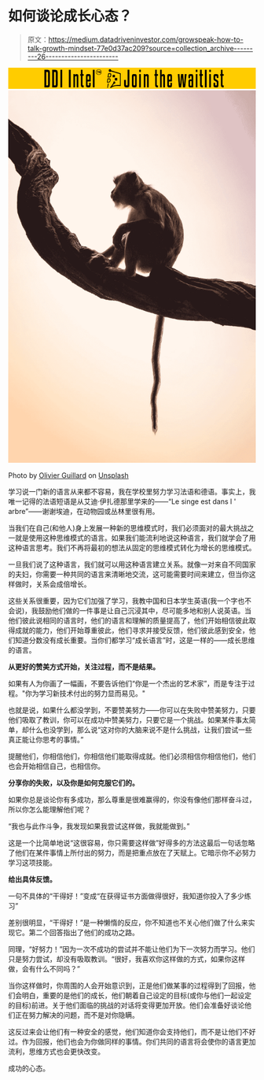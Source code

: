 # 如何谈论成长心态？

> 原文：<https://medium.datadriveninvestor.com/growspeak-how-to-talk-growth-mindset-77e0d37ac209?source=collection_archive---------26----------------------->

[![](img/87b6f11617e42d96d655240ccfef1f88.png)](http://www.track.datadriveninvestor.com/DDIBeta11-23)![](img/357d6070dd507bef4a51fed499c65d28.png)

Photo by [Olivier Guillard](https://unsplash.com/@olivier_twwli?utm_source=medium&utm_medium=referral) on [Unsplash](https://unsplash.com?utm_source=medium&utm_medium=referral)

学习说一门新的语言从来都不容易，我在学校里努力学习法语和德语。事实上，我唯一记得的法语短语是从艾迪·伊扎德那里学来的——“Le singe est dans l ' arbre”——谢谢埃迪，在动物园或丛林里很有用。

当我们在自己(和他人)身上发展一种新的思维模式时，我们必须面对的最大挑战之一就是使用这种思维模式的语言。如果我们能流利地说这种语言，我们就学会了用这种语言思考。我们不再将最初的想法从固定的思维模式转化为增长的思维模式。

一旦我们说了这种语言，我们就可以用这种语言建立关系。就像一对来自不同国家的夫妇，你需要一种共同的语言来清晰地交流，这可能需要时间来建立，但当你这样做时，关系会成倍增长。

这些关系很重要，因为它们加强了学习，我教中国和日本学生英语(我一个字也不会说)，我鼓励他们做的一件事是让自己沉浸其中，尽可能多地和别人说英语。当他们彼此说相同的语言时，他们的语言和理解的质量提高了，他们开始相信彼此取得成就的能力，他们开始尊重彼此，他们寻求并接受反馈，他们彼此感到安全，他们知道分数没有成长重要。当你们都学习“成长语言”时，这是一样的——成长思维的语言。

**从更好的赞美方式开始，关注过程，而不是结果。**

如果有人为你画了一幅画，不要告诉他们“你是一个杰出的艺术家”，而是专注于过程。"你为学习新技术付出的努力显而易见。"

也就是说，如果什么都没学到，不要赞美努力——你可以在失败中赞美努力，只要他们吸取了教训，你可以在成功中赞美努力，只要它是一个挑战。如果某件事太简单，却什么也没学到，那么说“这对你的大脑来说不是什么挑战，让我们尝试一些真正能让你思考的事情。”

提醒他们，你相信他们，你相信他们能取得成就。他们必须相信你相信他们，他们也会开始相信自己，也相信你。

**分享你的失败，以及你是如何克服它们的。**

如果你总是谈论你有多成功，那么尊重是很难赢得的，你没有像他们那样奋斗过，所以你怎么能理解他们呢？

“我也与此作斗争，我发现如果我尝试这样做，我就能做到。”

这是一个比简单地说“这很容易，你只需要这样做”好得多的方法这最后一句话忽略了他们在某件事情上所付出的努力，而是把重点放在了天赋上。它暗示你不必努力学习这项技能。

**给出具体反馈。**

一句不具体的“干得好！”变成“在获得证书方面做得很好，我知道你投入了多少练习”

差别很明显，“干得好！”是一种懒惰的反应，你不知道也不关心他们做了什么来实现它。第二个回答指出了他们的成功之路。

同理，“好努力！”因为一次不成功的尝试并不能让他们为下一次努力而学习。他们只是努力尝试，却没有吸取教训。“很好，我喜欢你这样做的方式，如果你这样做，会有什么不同吗？”

当你这样做时，你周围的人会开始意识到，正是他们做某事的过程得到了回报，他们会明白，重要的是他们的成长，他们朝着自己设定的目标(或你与他们一起设定的目标)前进。关于他们面临的挑战的对话将变得更加开放。他们会准备好谈论他们正在努力解决的问题，而不是对你隐瞒。

这反过来会让他们有一种安全的感觉，他们知道你会支持他们，而不是让他们不好过。作为回报，他们也会为你做同样的事情。你们共同的语言将会使你的语言更加流利，思维方式也会更快改变。

成功的心态。